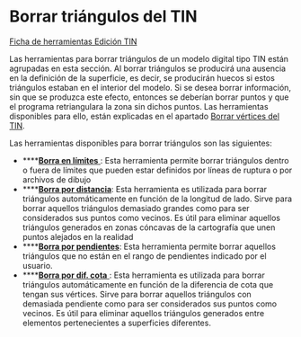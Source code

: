 # Borrar triángulos del TIN

[Ficha de herramientas Edición TIN](./)

Las herramientas para borrar triángulos de un modelo digital tipo TIN están agrupadas en esta sección. Al borrar triángulos se producirá una ausencia en la definición de la superficie, es decir, se producirán huecos si estos triángulos estaban en el interior del modelo. Si se desea borrar información, sin que se produzca este efecto, entonces se deberían borrar puntos y que el programa retriangulara la zona sin dichos puntos. Las herramientas disponibles para ello, están explicadas en el apartado [Borrar vértices del TIN](borra-vertices-del-tin.md).

Las herramientas disponibles para borrar triángulos son las siguientes:

* ****[**Borra en límites** ](../../herramientas-de-edicion-de-la-triangulacion/borrar-fuera-o-dentro-de-limites.md): Esta herramienta permite borrar triángulos dentro o fuera de límites que pueden estar definidos por líneas de ruptura o por archivos de dibujo
* ****[**Borra por distancia**](../../herramientas-de-edicion-de-la-triangulacion/tamano-de-los-lados.md): Esta herramienta es utilizada para borrar triángulos automáticamente en función de la longitud de lado. Sirve para borrar aquellos triángulos demasiado grandes como para ser considerados sus puntos como vecinos. Es útil para eliminar aquellos triángulos generados en zonas cóncavas de la cartografía que unen puntos alejados en la realidad
* ****[**Borra por pendientes**](../../herramientas-de-edicion-de-la-triangulacion/borrar-triangulos-por-pendientes.md): Esta herramienta permite borrar aquellos triángulos que no están en el rango de pendientes indicado por el usuario.
* ****[**Borra por dif. cota** ](../../herramientas-de-edicion-de-la-triangulacion/borrar-triangulos-por-diferencia-de-cota.md): Esta herramienta es utilizada para borrar triángulos automáticamente en función de la diferencia de cota que tengan sus vértices. Sirve para borrar aquellos triángulos con demasiada pendiente como para ser considerados sus puntos como vecinos. Es útil para eliminar aquellos triángulos generados entre elementos pertenecientes a superficies diferentes.
